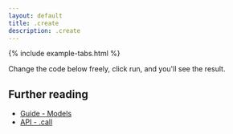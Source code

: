 ```yaml
---
layout: default
title: .create
description: .create
---
```


{% include example-tabs.html %}

Change the code below freely, click run, and you'll see the result.

<script src="https://embed.runkit.com"></script>
<div id="cbmcreate"></div>
<script>var notebook = RunKit.createNotebook({
    element: document.getElementById("cbmcreate"),
    title: 'create',
    preamble: "import cbmApi from '@cbmjs/cbm-api'; const cbm = new cbmApi();console.warn = function noop(){};",
    nodeVersion: "18",
    minHeight: "250px",
    //onLoad: (n) => n.evaluate(),
    source: "const params = {\n  name: 'nody',\n  desc: 'a concept, but better',\n  units: ['coolness'],\n};\nawait cbm.create(params, 'concept');\n\nconst result = await cbm.lookup('nody', 'c');\nif (result.statusCode === 200) {\n  'Yaass'\n}"})</script>

## Further reading

- [Guide - Models](./guide/models/)
- [API - .call](./api/main/#create)
